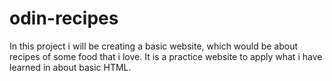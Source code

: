 # odin-recipes
In this project i will be creating a basic website, which would be about recipes of some food that i love.
It is a practice website to apply what i have learned in about basic HTML.